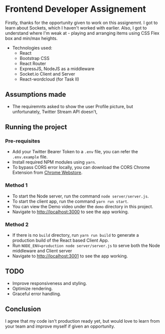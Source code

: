 # Frontend Developer Assignement

Firstly, thanks for the opportunity given to work on this assignemnt. I got to learn about Sockets, which I haven't worked with earlier. Also, I got to understand where I'm weak at - playing and arranging items using CSS Flex box and min/max heights.

-   Technologies used:
    -   React
    -   Bootstrap CSS
    -   React Router
    -   ExpressJS, NodeJS as a middleware
    -   Socket.io Client and Server
    -   React-wordcloud (for Task II)

## Assumptions made

-   The requiremnts asked to show the user Profile picture, but unfortunately, Twitter Stream API doesn't,

## Running the project

### Pre-requisites

-   Add your Twitter Bearer Token to a `.env` file, you can refer the `.env.example` file.
-   Install required NPM modules using `yarn`.
-   To bypass CORS error locally, you can download the CORS Chrome Extension from [Chrome Webstore](https://chrome.google.com/webstore/detail/allow-cors-access-control/lhobafahddgcelffkeicbaginigeejlf).

### Method 1

-   To start the Node server, run the command `node server/server.js`.
-   To start the client app, run the command `yarn run start`.
-   You can view the Demo video under the `demo` directory in this project.
-   Navigate to [http://localhost:3000](http://localhost:3000) to see the app working.

### Method 2

-   If there is no `build` directory, run `yarn run build` to generate a production build of the React based Client App.
-   Run `NODE_ENV=production node server/server.js` to serve both the Node middleware and Client server
-   Navigate to [http://localhost:3001](http://localhost:3000) to see the app working.

## TODO

-   Improve responsiveness and styling.
-   Optimize rendering.
-   Graceful error handling.

## Conclusion

I agree that my code isn't production ready yet, but would love to learn from your team and improve myself if given an opportunity.
